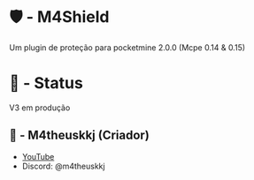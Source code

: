 # 🛡️ - M4Shield
Um plugin de proteção para pocketmine 2.0.0 (Mcpe 0.14 & 0.15)

# 🔺 - Status
V3 em produção

## 🌌 - M4theuskkj (Criador)
- [YouTube](https://youtube.com/@m4theus.wtfkkj)
- Discord: @m4theuskkj
